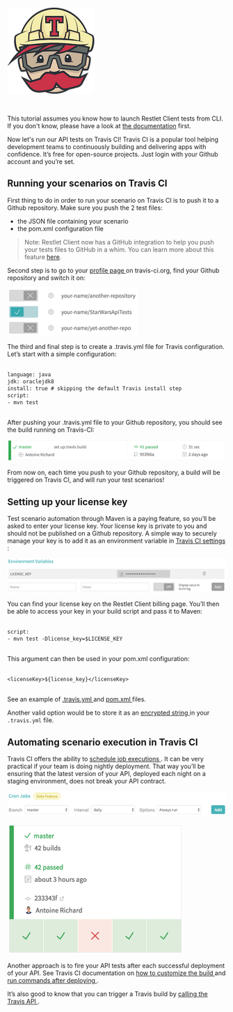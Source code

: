 
![Travis CI](./images/travis_logo.png)

<br/>

This tutorial assumes you know how to launch Restlet Client tests from CLI. If you don't know, please have a look at
[the documentation](../user-guide/automate/run-tests-from-cli) first.

Now let's run our API tests on Travis CI! Travis CI is a popular tool helping development teams to continuously
building and delivering apps with confidence. It’s free for open-source projects. Just login with your Github account
and you’re set.

<a class="anchor" name="running-your-scenarios-on-travis-ci"></a>
## Running your scenarios on Travis CI

First thing to do in order to run your scenario on Travis CI is to push it to a Github repository. Make sure you push
the 2 test files:

* the JSON file containing your scenario
* the pom.xml configuration file

> Note: Restlet Client now has a GitHub integration to help you push your tests files to GitHub in a whim.
You can learn more about this feature [here](../user-guide/automate/push-to-github).

Second step is to go to your <a href="https://travis-ci.org/profile" target="_blank">
profile page <i class="fa fa-external-link" aria-hidden="true"></i>
</a> on travis-ci.org, find your Github repository and switch it on:

![Switch GitHub project on in Travis](./images/travis_select_github_repo.png)

The third and final step is to create a .travis.yml file for Travis configuration. Let’s start with a simple
configuration:

<pre class="language-yaml">
  <code class="language-yaml">
language: java
jdk: oraclejdk8
install: true # skipping the default Travis install step
script:
- mvn test
  </code>
</pre>

After pushing your .travis.yml file to your Github repository, you should see the build running on Travis-CI:

![Travis build setup](./images/travis_build_setup.png)

From now on, each time you push to your Github repository, a build will be triggered on Travis CI, and will run your
test scenarios!

<a class="anchor" name="setting-up-your-license-key"></a>
## Setting up your license key

Test scenario automation through Maven is a paying feature, so you’ll be asked to enter your license key. Your license
key is private to you and should not be published on a Github repository.
A simple way to securely manage your key is to add it as an environment variable in
<a href="https://docs.travis-ci.com/user/environment-variables/#Defining-Variables-in-Repository-Settings" target="_blank">
Travis CI settings <i class="fa fa-external-link" aria-hidden="true"></i>
</a>:

![Travis Environment Variables](./images/travis_environment_variables.png)

You can find your license key on the Restlet Client billing page. You’ll then be able to access your key in your build
script and pass it to Maven:

<pre class="language-yaml">
  <code class="language-yaml">
script:
- mvn test -Dlicense_key=$LICENSE_KEY
  </code>
</pre>

This argument can then be used in your pom.xml configuration:

<pre class="language-xml">
  <code class="language-xml">
&lt;licenseKey&gt;${license_key}&lt;/licenseKey&gt;
  </code>
</pre>

See an example of <a href="https://github.com/antoine-richard/StarWarsApiTests/blob/master/.travis.yml" target="_blank">
.travis.yml <i class="fa fa-external-link" aria-hidden="true"></i>
</a> and <a href="https://github.com/antoine-richard/StarWarsApiTests/blob/master/pom.xml" target="_blank">
pom.xml <i class="fa fa-external-link" aria-hidden="true"></i>
</a> files.

Another valid option would be to store it as an
<a href="https://docs.travis-ci.com/user/encryption-keys" target="_blank">
encrypted string <i class="fa fa-external-link" aria-hidden="true"></i>
</a> in your `.travis.yml` file.

<a class="anchor" name="automating-scenario-execution-in-travis-ci"></a>
## Automating scenario execution in Travis CI

Travis CI offers the ability to <a href="https://docs.travis-ci.com/user/cron-jobs/" target="_blank">
schedule job executions <i class="fa fa-external-link" aria-hidden="true"></i>
</a>. It can be very practical if your team is doing nightly
deployment. That way you’ll be ensuring that the latest version of your API, deployed each night on a staging
environment, does not break your API contract.

![Travis Cron](./images/travis_cron.png)

![Travis report](./images/travis_report.png)

Another approach is to fire your API tests after each successful deployment of your API. See Travis CI documentation on
<a href="https://docs.travis-ci.com/user/customizing-the-build" target="_blank">
how to customize the build <i class="fa fa-external-link" aria-hidden="true"></i>
</a> and
<a href="https://docs.travis-ci.com/user/deployment/heroku/#Running-commands-before-and-after-deploy" target="_blank">
run commands after deploying <i class="fa fa-external-link" aria-hidden="true"></i>
</a>. 

It’s also good to know that you can trigger a Travis build
by <a href="https://docs.travis-ci.com/user/triggering-builds" target="_blank">
calling the Travis API <i class="fa fa-external-link" aria-hidden="true"></i>
</a>.
